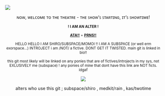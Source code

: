 ![](https://spotify-github-profile.kittinanx.com/api/view.svg?uid=31ujxrpnw45ykwfoe6k672utpkxm&redirect=true][https://spotify-github-profile.kittinanx.com/api/view.svg?uid=31ujxrpnw45ykwfoe6k672utpkxm&cover_image=true&theme=natemoo-re&show_offline=false&background_color=121212&interchange=false&bar_color=2c3368&bar_color_cover=false) 

<p align="center">  ɴᴏᴡ, ᴡᴇʟᴄᴏᴍᴇ ᴛᴏ ᴛʜᴇ ᴛʜᴇᴀᴛʀᴇ - ᴛʜᴇ ꜱʜᴏᴡ’ꜱ ꜱᴛᴀʀᴛɪɴɢ, ɪᴛ’ꜱ ꜱʜᴏᴡᴛɪᴍᴇ! </p>
<div align="center">
  
<sup> **! I AM AN ALTER !** </sup>

<sup> [**ATA!!**](https://ruikasavinegar.atabook.org) + [**PRNS!!**](https://pronouns.cc/@ruikasavinegar) 


<sup> HELLO HELLO I AM SHIRO/SUBSPACE/MOMOI !! I AM A SUBSPACE (or well erm exorspace...) INTROJECT i am /NOT/ a fictive. DONT GET IT TWISTED. main git is linked in bio!! </sup>

<sup> this git most likely will be linked on any ponies that are of fictives/introjects in my sys, not EXLUSIVELY me (subspace) ! any ponies of mine that dont have this link are NOT ficts. idgaf </sup>


![](https://files.catbox.moe/78ln39.png)

<p> alters who use this git ; subspace/shiro , medkit/rain , kas/twotime </p>
